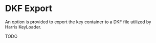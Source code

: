 # DKF Export

An option is provided to export the key container to a DKF file utilized by Harris KeyLoader.

TODO